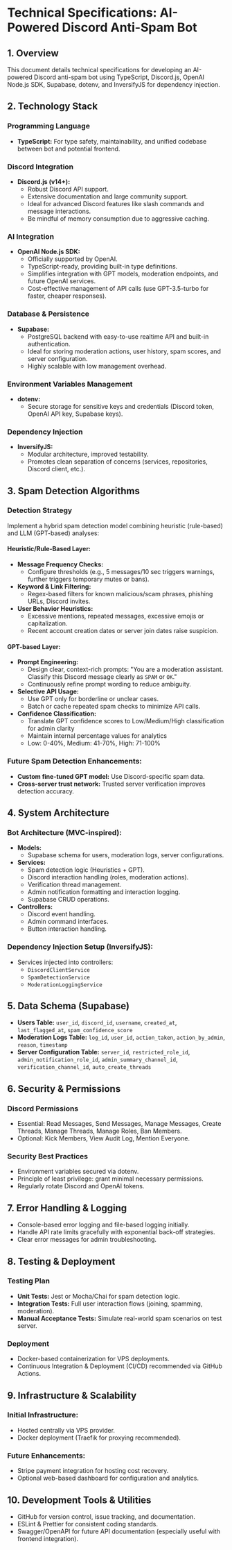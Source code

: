 # Technical Specifications: AI-Powered Discord Anti-Spam Bot

## 1. Overview

This document details technical specifications for developing an AI-powered Discord anti-spam bot using TypeScript, Discord.js, OpenAI Node.js SDK, Supabase, dotenv, and InversifyJS for dependency injection.

## 2. Technology Stack

### Programming Language

- **TypeScript:** For type safety, maintainability, and unified codebase between bot and potential frontend.

### Discord Integration

- **Discord.js (v14+):**
  - Robust Discord API support.
  - Extensive documentation and large community support.
  - Ideal for advanced Discord features like slash commands and message interactions.
  - Be mindful of memory consumption due to aggressive caching.

### AI Integration

- **OpenAI Node.js SDK:**
  - Officially supported by OpenAI.
  - TypeScript-ready, providing built-in type definitions.
  - Simplifies integration with GPT models, moderation endpoints, and future OpenAI services.
  - Cost-effective management of API calls (use GPT-3.5-turbo for faster, cheaper responses).

### Database & Persistence

- **Supabase:**
  - PostgreSQL backend with easy-to-use realtime API and built-in authentication.
  - Ideal for storing moderation actions, user history, spam scores, and server configuration.
  - Highly scalable with low management overhead.

### Environment Variables Management

- **dotenv:**
  - Secure storage for sensitive keys and credentials (Discord token, OpenAI API key, Supabase keys).

### Dependency Injection

- **InversifyJS:**
  - Modular architecture, improved testability.
  - Promotes clean separation of concerns (services, repositories, Discord client, etc.).

## 3. Spam Detection Algorithms

### Detection Strategy

Implement a hybrid spam detection model combining heuristic (rule-based) and LLM (GPT-based) analyses:

#### Heuristic/Rule-Based Layer:

- **Message Frequency Checks:**
  - Configure thresholds (e.g., 5 messages/10 sec triggers warnings, further triggers temporary mutes or bans).
- **Keyword & Link Filtering:**
  - Regex-based filters for known malicious/scam phrases, phishing URLs, Discord invites.
- **User Behavior Heuristics:**
  - Excessive mentions, repeated messages, excessive emojis or capitalization.
  - Recent account creation dates or server join dates raise suspicion.

#### GPT-based Layer:

- **Prompt Engineering:**
  - Design clear, context-rich prompts: "You are a moderation assistant. Classify this Discord message clearly as `SPAM` or `OK`."
  - Continuously refine prompt wording to reduce ambiguity.
- **Selective API Usage:**
  - Use GPT only for borderline or unclear cases.
  - Batch or cache repeated spam checks to minimize API calls.
- **Confidence Classification:**
  - Translate GPT confidence scores to Low/Medium/High classification for admin clarity
  - Maintain internal percentage values for analytics
  - Low: 0-40%, Medium: 41-70%, High: 71-100%

### Future Spam Detection Enhancements:

- **Custom fine-tuned GPT model:** Use Discord-specific spam data.
- **Cross-server trust network:** Trusted server verification improves detection accuracy.

## 4. System Architecture

### Bot Architecture (MVC-inspired):

- **Models:**
  - Supabase schema for users, moderation logs, server configurations.
- **Services:**
  - Spam detection logic (Heuristics + GPT).
  - Discord interaction handling (roles, moderation actions).
  - Verification thread management.
  - Admin notification formatting and interaction logging.
  - Supabase CRUD operations.
- **Controllers:**
  - Discord event handling.
  - Admin command interfaces.
  - Button interaction handling.

### Dependency Injection Setup (InversifyJS):

- Services injected into controllers:
  - `DiscordClientService`
  - `SpamDetectionService`
  - `ModerationLoggingService`

## 5. Data Schema (Supabase)

- **Users Table:** `user_id`, `discord_id`, `username`, `created_at`, `last_flagged_at`, `spam_confidence_score`
- **Moderation Logs Table:** `log_id`, `user_id`, `action_taken`, `action_by_admin`, `reason`, `timestamp`
- **Server Configuration Table:** `server_id`, `restricted_role_id`, `admin_notification_role_id`, `admin_summary_channel_id`, `verification_channel_id`, `auto_create_threads`

## 6. Security & Permissions

### Discord Permissions

- Essential: Read Messages, Send Messages, Manage Messages, Create Threads, Manage Threads, Manage Roles, Ban Members.
- Optional: Kick Members, View Audit Log, Mention Everyone.

### Security Best Practices

- Environment variables secured via dotenv.
- Principle of least privilege: grant minimal necessary permissions.
- Regularly rotate Discord and OpenAI tokens.

## 7. Error Handling & Logging

- Console-based error logging and file-based logging initially.
- Handle API rate limits gracefully with exponential back-off strategies.
- Clear error messages for admin troubleshooting.

## 8. Testing & Deployment

### Testing Plan

- **Unit Tests:** Jest or Mocha/Chai for spam detection logic.
- **Integration Tests:** Full user interaction flows (joining, spamming, moderation).
- **Manual Acceptance Tests:** Simulate real-world spam scenarios on test server.

### Deployment

- Docker-based containerization for VPS deployments.
- Continuous Integration & Deployment (CI/CD) recommended via GitHub Actions.

## 9. Infrastructure & Scalability

### Initial Infrastructure:

- Hosted centrally via VPS provider.
- Docker deployment (Traefik for proxying recommended).

### Future Enhancements:

- Stripe payment integration for hosting cost recovery.
- Optional web-based dashboard for configuration and analytics.

## 10. Development Tools & Utilities

- GitHub for version control, issue tracking, and documentation.
- ESLint & Prettier for consistent coding standards.
- Swagger/OpenAPI for future API documentation (especially useful with frontend integration).

